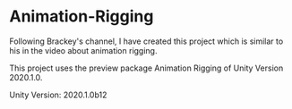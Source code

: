 # Animation-Rigging
 
Following Brackey's channel, I have created this project which is similar to his in the video about animation rigging.

This project uses the preview package Animation Rigging of Unity Version 2020.1.0.

Unity Version: 2020.1.0b12
